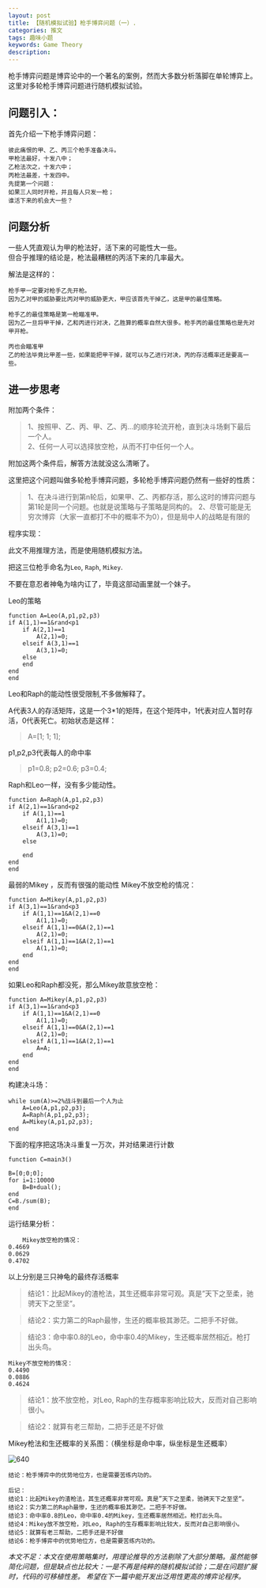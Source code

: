 ```yaml
---
layout: post
title: 【随机模拟试验】枪手博弈问题（一）.
categories: 推文
tags: 趣味小题
keywords: Game Theory
description:
---
```




枪手博弈问题是博弈论中的一个著名的案例，然而大多数分析落脚在单轮博弈上。这里对多轮枪手博弈问题进行随机模拟试验。

## 问题引入：
首先介绍一下枪手博弈问题：

```
彼此痛恨的甲、乙、丙三个枪手准备决斗。
甲枪法最好，十发八中；
乙枪法次之，十发六中；
丙枪法最差，十发四中。
先提第一个问题：
如果三人同时开枪，并且每人只发一枪；
谁活下来的机会大一些？
```

## 问题分析  
一些人凭直观认为甲的枪法好，活下来的可能性大一些。  
但合乎推理的结论是，枪法最糟糕的丙活下来的几率最大。  

解法是这样的：  

```
枪手甲一定要对枪手乙先开枪。
因为乙对甲的威胁要比丙对甲的威胁更大，甲应该首先干掉乙，这是甲的最佳策略。

枪手乙的最佳策略是第一枪瞄准甲。
因为乙一旦将甲干掉，乙和丙进行对决，乙胜算的概率自然大很多。枪手丙的最佳策略也是先对甲开枪。

丙也会瞄准甲
乙的枪法毕竟比甲差一些，如果能把甲干掉，就可以与乙进行对决，丙的存活概率还是要高一些。
```

## 进一步思考

附加两个条件：  

>1、按照甲、乙、丙、甲、乙、丙...的顺序轮流开枪，直到决斗场剩下最后一个人。  
2、任何一人可以选择放空枪，从而不打中任何一个人。

附加这两个条件后，解答方法就没这么清晰了。

这里把这个问题叫做多轮枪手博弈问题，多轮枪手博弈问题仍然有一些好的性质：

>1、在决斗进行到第n轮后，如果甲、乙、丙都存活，那么这时的博弈问题与第1轮是同一个问题。也就是说策略与子策略是同构的。
2、尽管可能是无穷次博弈（大家一直都打不中的概率不为0），但是局中人的战略是有限的

程序实现：

此文不用推理方法，而是使用随机模拟方法。

把这三位枪手命名为`Leo`, `Raph`, `Mikey`.

不要在意忍者神龟为啥内讧了，毕竟这部动画里就一个妹子。

Leo的策略

```
function A=Leo(A,p1,p2,p3)
if A(1,1)==1&rand<p1
    if A(2,1)==1
        A(2,1)=0;
    elseif A(3,1)==1
        A(3,1)=0;
    else
    end
end
end
```

Leo和Raph的能动性很受限制,不多做解释了。

A代表3人的存活矩阵，这是一个3*1的矩阵，在这个矩阵中，1代表对应人暂时存活，0代表死亡。初始状态是这样：

>A=[1;
    1;
    1];

p1,p2,p3代表每人的命中率

>p1=0.8;
p2=0.6;
p3=0.4;

Raph和Leo一样，没有多少能动性。

```
function A=Raph(A,p1,p2,p3)
if A(2,1)==1&rand<p2
    if A(1,1)==1
        A(1,1)=0;
    elseif A(3,1)==1
        A(3,1)=0;
    else

    end
end
end
```

最弱的Mikey ，反而有很强的能动性
Mikey不放空枪的情况：

```
function A=Mikey(A,p1,p2,p3)
if A(3,1)==1&rand<p3
    if A(1,1)==1&A(2,1)==0
        A(1,1)=0;
    elseif A(1,1)==0&A(2,1)==1
        A(2,1)=0;
    elseif A(1,1)==1&A(2,1)==1
        A(1,1)=0;
    end
end
end
```

如果Leo和Raph都没死，那么Mikey故意放空枪：

```
function A=Mikey(A,p1,p2,p3)
if A(3,1)==1&rand<p3
    if A(1,1)==1&A(2,1)==0
        A(1,1)=0;
    elseif A(1,1)==0&A(2,1)==1
        A(2,1)=0;
    elseif A(1,1)==1&A(2,1)==1
        A=A;
    end
end
end
```

构建决斗场：

```
while sum(A)>=2%战斗到最后一个人为止
    A=Leo(A,p1,p2,p3);
    A=Raph(A,p1,p2,p3);
    A=Mikey(A,p1,p2,p3);
end
```

下面的程序把这场决斗重复一万次，并对结果进行计数

```
function C=main3()

B=[0;0;0];
for i=1:10000
    B=B+dual();
end
C=B./sum(B);
end
```

运行结果分析：

```
    Mikey放空枪的情况：
0.4669
0.0629
0.4702
```

以上分别是三只神龟的最终存活概率

>结论1：比起Mikey的渣枪法，其生还概率非常可观。真是”天下之至柔，驰骋天下之至坚“。

>结论2：实力第二的Raph最惨，生还的概率极其渺茫。二把手不好做。

>结论3：命中率0.8的Leo，命中率0.4的Mikey，生还概率居然相近。枪打出头鸟。

```
Mikey不放空枪的情况：
0.4490
0.0886
0.4624
```

>结论1：放不放空枪，对Leo, Raph的生存概率影响比较大，反而对自己影响很小。

>结论2：就算有老三帮助，二把手还是不好做

Mikey枪法和生还概率的关系图：（横坐标是命中率，纵坐标是生还概率）

![640](http://i.imgur.com/i7Utw8i.png)

```
结论：枪手博弈中的优势地位方，也是需要苦练内功的。
```

```
后记：
结论1：比起Mikey的渣枪法，其生还概率非常可观。真是”天下之至柔，驰骋天下之至坚“。
结论2：实力第二的Raph最惨，生还的概率极其渺茫。二把手不好做。
结论3：命中率0.8的Leo，命中率0.4的Mikey，生还概率居然相近。枪打出头鸟。
结论4：Mikey放不放空枪，对Leo, Raph的生存概率影响比较大，反而对自己影响很小。
结论5：就算有老三帮助，二把手还是不好做
结论6：枪手博弈中的优势地位方，也是需要苦练内功的。
```


*本文不足：本文在使用策略集时，用理论推导的方法剔除了大部分策略。虽然能够简化问题，但是缺点也比较大：一是不再是纯粹的随机模拟试验；二是在问题扩展时，代码的可移植性差。
希望在下一篇中能开发出泛用性更高的博弈论程序。*
